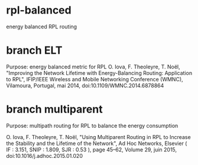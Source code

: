 # rpl-balanced
energy balanced RPL routing

# branch ELT

Purpose: energy balanced metric for RPL
 O. Iova, F. Theoleyre, T. Noël, "Improving the Network Lifetime with Energy-Balancing Routing: Application to RPL", IFIP/IEEE Wireless and Mobile Networking Conference (WMNC), Vilamoura, Portugal, mai 2014, doi:10.1109/WMNC.2014.6878864

# branch multiparent

Purpose: multipath routing for RPL to balance the energy consumption

O. Iova, F. Theoleyre, T. Noël, "Using Multiparent Routing in RPL to Increase the Stability and the Lifetime of the Network", Ad Hoc Networks, Elsevier ( IF : 3.151, SNIP : 1.809, SJR : 0.53 ), page 45–62, Volume 29, juin 2015, doi:10.1016/j.adhoc.2015.01.020
